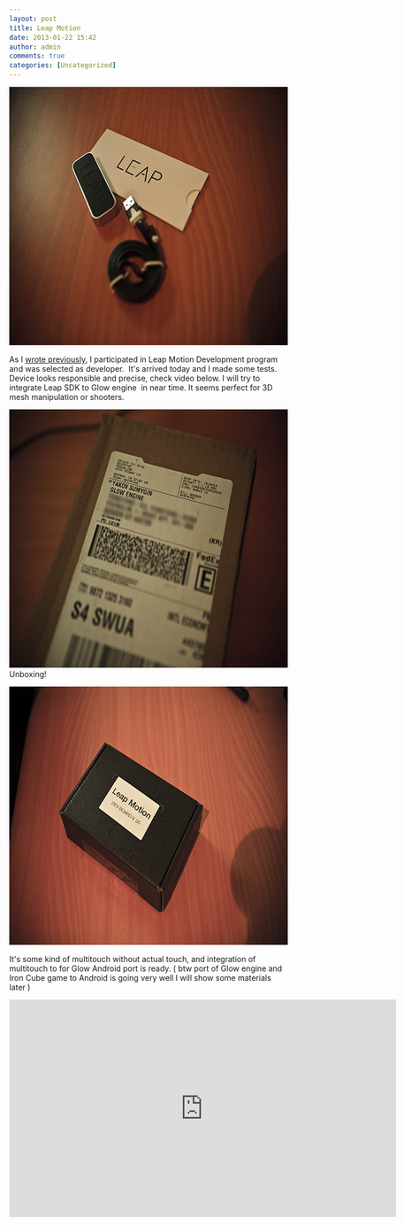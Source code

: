 ```yaml
---
layout: post
title: Leap Motion
date: 2013-01-22 15:42
author: admin
comments: true
categories: [Uncategorized]
---
```

<a href="http://glow3d.com/blog/2013/01/22/leap-motion-2/img_5677/" rel="attachment wp-att-401"><img class="alignnone size-full wp-image-401" alt="IMG_5677" src="/images/uploads/2013/01/IMG_5677.jpg" width="700" height="467" /></a>

As I <a href="http://glow3d.com/blog/2012/12/23/leap-motion/">wrote previously</a>, I participated in Leap Motion Development program and was selected as developer.  It's arrived today and I made some tests. Device looks responsible and precise, check video below. I will try to integrate Leap SDK to Glow engine  in near time. It seems perfect for 3D mesh manipulation or shooters.

<img class="alignnone size-full wp-image-403" alt="IMG_5649" src="/images/uploads/2013/01/IMG_5649.jpg" width="700" height="467" />
Unboxing!

<a href="http://glow3d.com/blog/2013/01/22/leap-motion-2/img_5656/" rel="attachment wp-att-402"><img class="alignnone size-full wp-image-402" alt="IMG_5656" src="/images/uploads/2013/01/IMG_5656.jpg" width="700" height="467" /></a>

It's some kind of multitouch without actual touch, and integration of multitouch to for Glow Android port is ready. ( btw port of Glow engine and Iron Cube game to Android is going very well I will show some materials later )
<iframe src="http://www.youtube.com/embed/y1zIgzqq1gw" height="393" width="700" allowfullscreen="" frameborder="0"></iframe>

